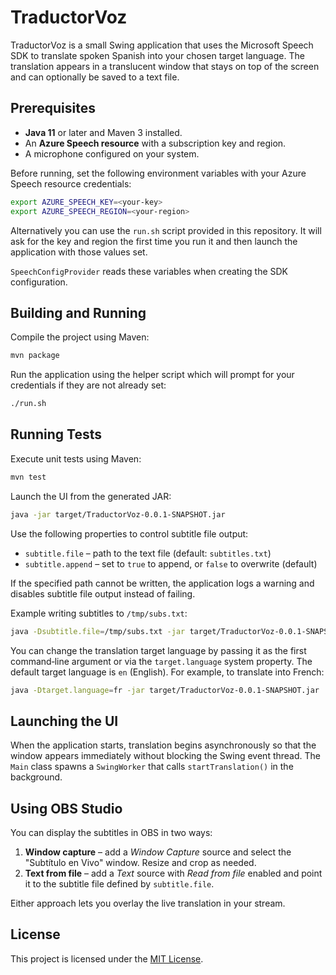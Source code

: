 # TraductorVoz

TraductorVoz is a small Swing application that uses the Microsoft Speech SDK to translate spoken Spanish into your chosen target language. The translation appears in a translucent window that stays on top of the screen and can optionally be saved to a text file.

## Prerequisites

- **Java 11** or later and Maven 3 installed.
- An **Azure Speech resource** with a subscription key and region.
- A microphone configured on your system.

Before running, set the following environment variables with your Azure Speech
resource credentials:

```bash
export AZURE_SPEECH_KEY=<your-key>
export AZURE_SPEECH_REGION=<your-region>
```

Alternatively you can use the `run.sh` script provided in this repository. It
will ask for the key and region the first time you run it and then launch the
application with those values set.

`SpeechConfigProvider` reads these variables when creating the SDK configuration.

## Building and Running

Compile the project using Maven:

```bash
mvn package
```

Run the application using the helper script which will prompt for your
credentials if they are not already set:

```bash
./run.sh
```


## Running Tests

Execute unit tests using Maven:

```bash
mvn test
```

Launch the UI from the generated JAR:

```bash
java -jar target/TraductorVoz-0.0.1-SNAPSHOT.jar
```

Use the following properties to control subtitle file output:

- `subtitle.file` – path to the text file (default: `subtitles.txt`)
- `subtitle.append` – set to `true` to append, or `false` to overwrite (default)

If the specified path cannot be written, the application logs a warning and
disables subtitle file output instead of failing.

Example writing subtitles to `/tmp/subs.txt`:

```bash
java -Dsubtitle.file=/tmp/subs.txt -jar target/TraductorVoz-0.0.1-SNAPSHOT.jar
```

You can change the translation target language by passing it as the first
command‑line argument or via the `target.language` system property. The default
target language is `en` (English). For example, to translate into French:

```bash
java -Dtarget.language=fr -jar target/TraductorVoz-0.0.1-SNAPSHOT.jar
```

## Launching the UI

When the application starts, translation begins asynchronously so that the window appears immediately without blocking the Swing event thread. The `Main` class spawns a `SwingWorker` that calls `startTranslation()` in the background.

## Using OBS Studio

You can display the subtitles in OBS in two ways:

1. **Window capture** – add a *Window Capture* source and select the "Subtítulo en Vivo" window. Resize and crop as needed.
2. **Text from file** – add a *Text* source with *Read from file* enabled and point it to the subtitle file defined by `subtitle.file`.

Either approach lets you overlay the live translation in your stream.

## License

This project is licensed under the [MIT License](LICENSE).
